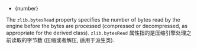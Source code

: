 <!-- YAML
added: v8.1.0
-->

* {number}

The `zlib.bytesRead` property specifies the number of bytes read by the engine
before the bytes are processed (compressed or decompressed, as appropriate for
the derived class).
`zlib.bytesRead` 属性指的是压缩引擎处理之前读取的字节数 (压缩或者解压, 适用于派生类).
